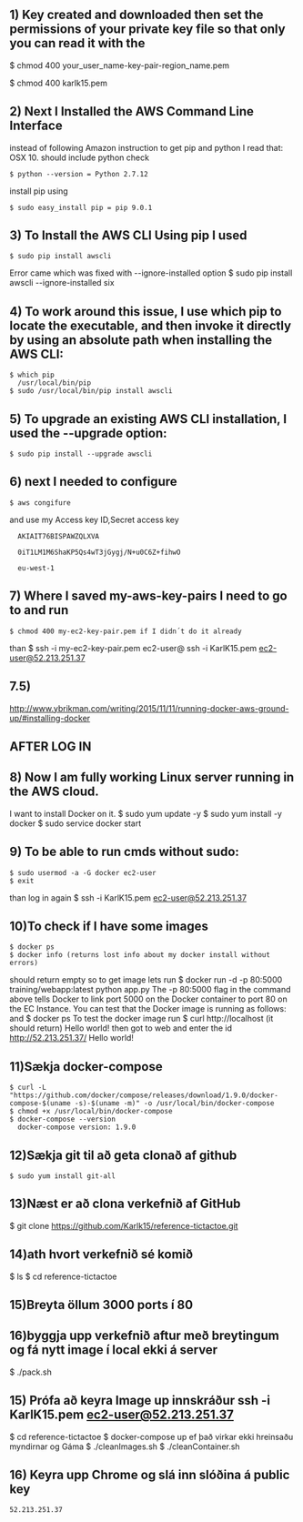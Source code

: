
## 1) Key created and downloaded then set the permissions of your private key file so that only you can read it with the

   $ chmod 400 your_user_name-key-pair-region_name.pem
   
   $ chmod 400 karlk15.pem

## 2) Next I Installed the AWS Command Line Interface

   instead of following Amazon instruction to get pip and python
   I read that:
   OSX 10. should include python check
   
    $ python --version = Python 2.7.12
    
   install pip using
   
    $ sudo easy_install pip = pip 9.0.1

## 3) To Install the AWS CLI Using pip I used

    $ sudo pip install awscli
   Error came which was fixed with --ignore-installed option
    $ sudo pip install awscli --ignore-installed six

## 4) To work around this issue,  I use which pip to locate the executable, and then invoke it directly by using an absolute path when installing the AWS CLI:

    $ which pip
      /usr/local/bin/pip
    $ sudo /usr/local/bin/pip install awscli

## 5) To upgrade an existing AWS CLI installation, I used the --upgrade option:

    $ sudo pip install --upgrade awscli

## 6) next I needed to configure

    $ aws congifure
   and use my Access key ID,Secret access key
   
      AKIAIT76BISPAWZQLXVA
      
      0iT1LM1M6ShaKP5Qs4wT3jGygj/N+u0C6Z+fihwO
      
      eu-west-1

## 7) Where I saved my-aws-key-pairs I need to go to and run

    $ chmod 400 my-ec2-key-pair.pem if I didn´t do it already
   than
    $ ssh -i my-ec2-key-pair.pem ec2-user@<EC2-INSTANCE-PUBLIC-IP-ADDRESS>
      ssh -i KarlK15.pem ec2-user@52.213.251.37

## 7.5)
   http://www.ybrikman.com/writing/2015/11/11/running-docker-aws-ground-up/#installing-docker

## AFTER LOG IN
## 8) Now I am fully working Linux server running in the AWS cloud.

   I want to install Docker on it.
    $ sudo yum update -y
    $ sudo yum install -y docker
    $ sudo service docker start

## 9) To be able to run cmds without sudo:

    $ sudo usermod -a -G docker ec2-user
    $ exit
   than log in again
    $ ssh -i KarlK15.pem ec2-user@52.213.251.37

## 10)To check if I have some images

    $ docker ps
    $ docker info (returns lost info about my docker install without errors)
   should return empty so to get image lets run
    $ docker run -d -p 80:5000 training/webapp:latest python app.py
   The -p 80:5000 flag in the command above tells Docker to link port 5000 on the
   Docker container to port 80 on the EC Instance.
   You can test that the Docker image is running as follows: and
    $ docker ps
   To test the docker image run
    $ curl http://localhost (it should return)
      Hello world!
    then got to web and enter the id http://52.213.251.37/
      Hello world!
      
## 11)Sækja docker-compose

    $ curl -L "https://github.com/docker/compose/releases/download/1.9.0/docker-compose-$(uname -s)-$(uname -m)" -o /usr/local/bin/docker-compose
    $ chmod +x /usr/local/bin/docker-compose
    $ docker-compose --version
      docker-compose version: 1.9.0
## 12)Sækja git til að geta clonað af github

    $ sudo yum install git-all

## 13)Næst er að clona verkefnið af GitHub

   $ git clone https://github.com/Karlk15/reference-tictactoe.git

## 14)ath hvort verkefnið sé komið

   $ ls
   $ cd reference-tictactoe

## 15)Breyta öllum 3000 ports í 80

## 16)byggja upp verkefnið aftur með breytingum og fá nytt image í local ekki á server

   $ ./pack.sh

## 15) Prófa að keyra Image up innskráður ssh -i KarlK15.pem ec2-user@52.213.251.37

   $ cd reference-tictactoe
   $ docker-compose up
   ef það virkar ekki hreinsaðu myndirnar og Gáma
   $ ./cleanImages.sh
   $ ./cleanContainer.sh

## 16) Keyra upp Chrome og slá inn slóðina á public key

    52.213.251.37
